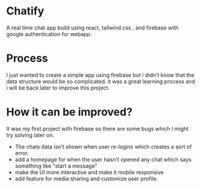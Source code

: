 # Chatify

A real time chat app build using react, tailwind css , and firebase with google authentication for webapp.


# Process
I just wanted to create a simple app using firebase but i didn't know that the data structure would be so complicated. it was a great learning process and i will be back later to improve this project.



# How it can be improved?
It was my first project with firebase so there are some bugs which I might try solving later on.
- The chats data isn't shown when user re-logins which creates a sort of error. 
- add a homepage for when the user hasn't opened any chat which says something like "start a message"
- make the UI more interactive and make it mobile responsive
- add feature for media sharing and customize user profile.







